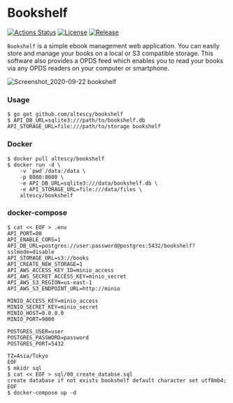 Bookshelf
=========

[![Actions Status](https://github.com/altescy/bookshelf/workflows/build/badge.svg)](https://github.com/altescy/bookshelf/actions?query=workflow%3Abuild)
[![License](https://img.shields.io/github/license/altescy/bookshelf)](https://github.com/altescy/bookshelf/blob/master/LICENSE)
[![Release](https://img.shields.io/github/v/release/altescy/bookshelf)](https://github.com/altescy/bookshelf/releases)

`Bookshelf` is a simple ebook management web application.
You can easily store and manage your books on a local or S3 compatible storage.
This software also provides a OPDS feed which enables you to read your books via any OPDS readers on your computer or smartphone.

![Screenshot_2020-09-22 bookshelf](https://user-images.githubusercontent.com/16734471/93875665-5c6a5d00-fd10-11ea-81df-3a1735aa4547.png)


### Usage

```
$ go get github.com/altescy/bookshelf
$ API_DB_URL=sqlite3:///path/to/bookshelf.db API_STORAGE_URL=file:///path/to/storage bookshelf
```

### Docker

```
$ docker pull altescy/bookshelf
$ docker run -d \
    -v `pwd`/data:/data \
    -p 8080:8080 \
    -e API_DB_URL=sqlite3:///data/bookshelf.db \
    -e API_STORAGE_URL=file:///data/files \
    altescy/bookshelf
```


### docker-compose

```
$ cat << EOF > .env
API_PORT=80
API_ENABLE_CORS=1
API_DB_URL=postgres://user:password@postgres:5432/bookshelf?sslmode=disable
API_STORAGE_URL=s3://books
API_CREATE_NEW_STORAGE=1
API_AWS_ACCESS_KEY_ID=minio_access
API_AWS_SECRET_ACCESS_KEY=minio_secret
API_AWS_S3_REGION=us-east-1
API_AWS_S3_ENDPOINT_URL=http://minio

MINIO_ACCESS_KEY=minio_access
MINIO_SECRET_KEY=minio_secret
MINIO_HOST=0.0.0.0
MINIO_PORT=9000

POSTGRES_USER=user
POSTGRES_PASSWORD=password
POSTGRES_PORT=5432

TZ=Asia/Tokyo
EOF
$ mkidr sql
$ cat << EOF > sql/00_create_databse.sql
create database if not exists bookshelf default character set utf8mb4;
EOF
$ docker-compose up -d
```
